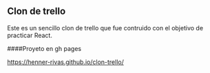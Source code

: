 ##  Clon de trello 

Este es un sencillo clon de trello que fue contruido con el objetivo de practicar React.

####Proyeto en gh pages

https://henner-rivas.github.io/clon-trello/
